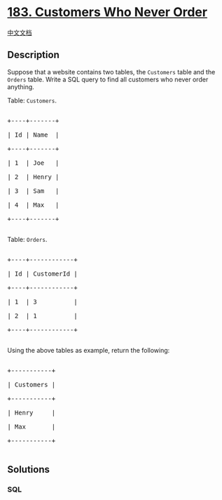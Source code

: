 # [183. Customers Who Never Order](https://leetcode.com/problems/customers-who-never-order)

[中文文档](/solution/0100-0199/0183.Customers%20Who%20Never%20Order/README.md)

## Description
<p>Suppose that a website contains two tables, the <code>Customers</code> table and the <code>Orders</code> table. Write a SQL query to find all customers who never order anything.</p>



<p>Table: <code>Customers</code>.</p>



<pre>

+----+-------+

| Id | Name  |

+----+-------+

| 1  | Joe   |

| 2  | Henry |

| 3  | Sam   |

| 4  | Max   |

+----+-------+

</pre>



<p>Table: <code>Orders</code>.</p>



<pre>

+----+------------+

| Id | CustomerId |

+----+------------+

| 1  | 3          |

| 2  | 1          |

+----+------------+

</pre>



<p>Using the above tables as example, return the following:</p>



<pre>

+-----------+

| Customers |

+-----------+

| Henry     |

| Max       |

+-----------+

</pre>




## Solutions


<!-- tabs:start -->

### **SQL**

```

```

<!-- tabs:end -->